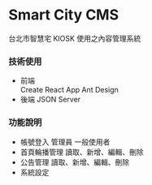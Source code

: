 # Smart City CMS

台北市智慧宅 KIOSK 使用之內容管理系統

### 技術使用

- 前端<br>
  Create React App
  Ant Design
  <br>
- 後端
  JSON Server

### 功能說明

- 帳號登入
  管理員
  一般使用者
  <br>
- 首頁輪播管理
  讀取、新增、編輯、刪除
  <br>
- 公告管理
  讀取、新增、編輯、刪除
  <br>
- 系統設定
